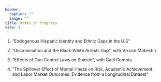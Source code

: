 ```yaml
---
header:
  caption: ""
  image: ""
title: Works in Progress
view: 3
---
```


1. "Endogenous Hispanic Identity and Ethnic Gaps in the U.S"

2. "Discrimination and the Black-White Arrests Gap", with Vikram Maheshri

3. "Effects of Gun Control Laws on Suicide", with Gael Compta

4. "The Spillover Effect of Mental Illness on Risk, Academic Achievement and Labor Market Outcomes: Evidence from a Longitudinal Dataset"